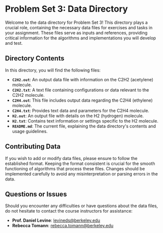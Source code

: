 # Problem Set 3: Data Directory

Welcome to the data directory for Problem Set 3! This directory plays a crucial role, containing the necessary data files for exercises and tasks in your assignment. These files serve as inputs and references, providing critical information for the algorithms and implementations you will develop and test.

## Directory Contents

In this directory, you will find the following files:

- **`C2H2.out`**: An output data file with information on the C2H2 (acetylene) molecule.
- **`C2H2.txt`**: A text file containing configurations or data relevant to the C2H2 molecule.
- **`C2H4.out`**: This file includes output data regarding the C2H4 (ethylene) molecule.
- **`C2H4.txt`**: Provides text data and parameters for the C2H4 molecule.
- **`H2.out`**: An output file with details on the H2 (hydrogen) molecule.
- **`H2.txt`**: Contains text information or settings specific to the H2 molecule.
- **`README.md`**: The current file, explaining the data directory's contents and usage guidelines.

## Contributing Data

If you wish to add or modify data files, please ensure to follow the established format. Keeping the format consistent is crucial for the smooth functioning of algorithms that process these files. Changes should be implemented carefully to avoid any misinterpretation or parsing errors in the data.

## Questions or Issues

Should you encounter any difficulties or have questions about the data files, do not hesitate to contact the course instructors for assistance:

- **Prof. Daniel Levine**: [levineds@berkeley.edu](mailto:levineds@berkeley.edu)
- **Rebecca Tomann**: [rebecca.tomann@berkeley.edu](mailto:rebecca.tomann@berkeley.edu)